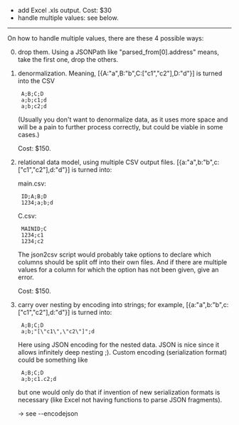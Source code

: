 * add Excel .xls output. Cost: $30
* handle multiple values: see below.

---

On how to handle multiple values, there are these 4 possible ways:

0. drop them. Using a JSONPath like "parsed_from[0].address" means, take the first one, drop the others.

1. denormalization. Meaning,  [{A:"a",B:"b",C:["c1","c2"],D:"d"}] is turned into the CSV

        A;B;C;D
        a;b;c1;d
        a;b;c2;d

    (Usually you don't want to denormalize data, as it uses more space and will be a pain to further process correctly, but could be viable in some cases.)

    Cost: $150.

2. relational data model, using multiple CSV output files.  [{a:"a",b:"b",c:["c1","c2"],d:"d"}] is turned into:

      main.csv:

        ID;A;B;D
        1234;a;b;d

      C.csv:

        MAINID;C
        1234;c1
        1234;c2

    The json2csv script would probably take options to declare which columns should be split off into their own files. And if there are multiple values for a column for which the option has not been given, give an error.

    Cost: $150.

3. carry over nesting by encoding into strings; for example, [{a:"a",b:"b",c:["c1","c2"],d:"d"}] is turned into:

        A;B;C;D
        a;b;"[\"c1\",\"c2\"]";d

    Here using JSON encoding for the nested data. JSON is nice since it allows infinitely deep nesting ;). Custom encoding (serialization format) could be something like 

        A;B;C;D
        a;b;c1.c2;d

    but one would only do that if invention of new serialization formats is necessary (like Excel not having functions to parse JSON fragments).

    -> see --encodejson

